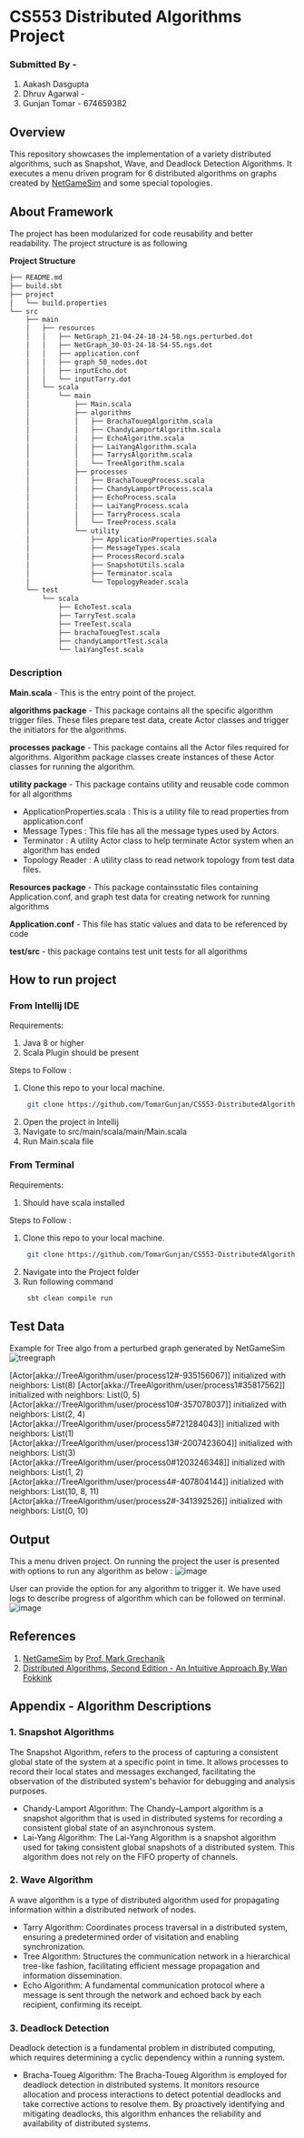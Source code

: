 # CS553 Distributed Algorithms Project

### Submitted By -
1. Aakash Dasgupta
2. Dhruv Agarwal - 
3. Gunjan Tomar - 674659382

## Overview
This repository showcases the implementation of a variety distributed algorithms, such as Snapshot, Wave, and Deadlock Detection Algorithms. It executes a menu driven program for 6 distributed algorithms on graphs created by [NetGameSim](https://github.com/0x1DOCD00D/NetGameSim?tab=readme-ov-file) and some special topologies.

## About Framework
The project has been modularized for code reusability and better readability. The project structure is as following

**Project Structure**
```bash
├── README.md
├── build.sbt
├── project
│   └── build.properties
└── src
    ├── main
    │   ├── resources
    │   │   ├── NetGraph_21-04-24-18-24-58.ngs.perturbed.dot
    │   │   ├── NetGraph_30-03-24-18-54-55.ngs.dot
    │   │   ├── application.conf
    │   │   ├── graph_50_nodes.dot
    │   │   ├── inputEcho.dot
    │   │   └── inputTarry.dot
    │   └── scala
    │       └── main
    │           ├── Main.scala
    │           ├── algorithms
    │           │   ├── BrachaTouegAlgorithm.scala
    │           │   ├── ChandyLamportAlgorithm.scala
    │           │   ├── EchoAlgorithm.scala
    │           │   ├── LaiYangAlgorithm.scala
    │           │   ├── TarrysAlgorithm.scala
    │           │   └── TreeAlgorithm.scala
    │           ├── processes
    │           │   ├── BrachaTouegProcess.scala
    │           │   ├── ChandyLamportProcess.scala
    │           │   ├── EchoProcess.scala
    │           │   ├── LaiYangProcess.scala
    │           │   ├── TarryProcess.scala
    │           │   └── TreeProcess.scala
    │           └── utility
    │               ├── ApplicationProperties.scala
    │               ├── MessageTypes.scala
    │               ├── ProcessRecord.scala
    │               ├── SnapshotUtils.scala
    │               ├── Terminator.scala
    │               └── TopologyReader.scala
    └── test
        └── scala
            ├── EchoTest.scala
            ├── TarryTest.scala
            ├── TreeTest.scala
            ├── brachaTouegTest.scala
            ├── chandyLamportTest.scala
            └── laiYangTest.scala
```
### Description 

**Main.scala** - This is the entry point of the project. 

**algorithms package** - This package contains all the specific algorithm trigger files. These files prepare test data, create Actor classes and trigger the initiators for the algorithms.

**processes package** - This package contains all the Actor files required for algorithms. Algorithm package classes create instances of these Actor classes for running the algorithm.

**utility package** - This package contains utility and reusable code common for all algorithms

* ApplicationProperties.scala : This is a utility file to read properties from application.conf
* Message Types : This file has all the message types used by Actors.
* Terminator : A utility Actor class to help terminate Actor system when an algorithm has ended
* Topology Reader : A utility class to read network topology from test data files.

**Resources package** - This package containsstatic files containing Application.conf, and graph test data for creating network for running algorithms

**Application.conf** - This file has static values and data to be referenced by code

**test/src** - this package contains test unit tests for all algorithms

## How to run project
### From Intellij IDE
Requirements:
1. Java 8 or higher
2. Scala Plugin should be present

Steps to Follow :

1. Clone this repo to your local machine.
   ```bash
    git clone https://github.com/TomarGunjan/CS553-DistributedAlgorithms.git
   ```
3. Open the project in Intellij
4. Navigate to src/main/scala/main/Main.scala
5. Run Main.scala file

### From Terminal
Requirements:
1. Should have scala installed

Steps to Follow :
1. Clone this repo to your local machine.
   ```bash
    git clone https://github.com/TomarGunjan/CS553-DistributedAlgorithms.git
   ```
3. Navigate into the Project folder
4. Run following command
   ```bash
    sbt clean compile run
   ```
   

## Test Data
Example for Tree algo from a perturbed graph generated by NetGameSim
![treegraph](https://github.com/TomarGunjan/CS553-DistributedAlgorithms/assets/54131539/5cdb8075-110e-4482-9652-b9398c6d08f5)

[Actor[akka://TreeAlgorithm/user/process12#-935156067]] initialized with neighbors: List(8)
[Actor[akka://TreeAlgorithm/user/process1#35817562]] initialized with neighbors: List(0, 5)
[Actor[akka://TreeAlgorithm/user/process10#-357078037]] initialized with neighbors: List(2, 4)
[Actor[akka://TreeAlgorithm/user/process5#721284043]] initialized with neighbors: List(1)
[Actor[akka://TreeAlgorithm/user/process13#-2007423604]] initialized with neighbors: List(3)
[Actor[akka://TreeAlgorithm/user/process0#1203246348]] initialized with neighbors: List(1, 2)
[Actor[akka://TreeAlgorithm/user/process4#-407804144]] initialized with neighbors: List(10, 8, 11)
[Actor[akka://TreeAlgorithm/user/process2#-341392526]] initialized with neighbors: List(0, 10)

## Output
This a menu driven project. On running the project the user is presented with options to run any algorithm as below :
![image](https://github.com/TomarGunjan/CS553-DistributedAlgorithms/assets/26132783/eff9d140-8dc2-48d0-831d-0cf5673c7544)


User can provide the option for any algorithm to trigger it. We have used logs to describe progress of algorithm which can be followed on terminal.
![image](https://github.com/TomarGunjan/CS553-DistributedAlgorithms/assets/26132783/8d268912-a858-432d-85ad-a3dde822d2fc)

## References 
1. [NetGameSim](https://github.com/0x1DOCD00D/NetGameSim) by [Prof. Mark Grechanik](https://github.com/0x1DOCD00D)
2. [Distributed Algorithms, Second Edition - An Intuitive Approach By Wan Fokkink](https://mitpress.mit.edu/9780262037662/distributed-algorithms/)

## Appendix - Algorithm Descriptions
### 1. Snapshot Algorithms 
The Snapshot Algorithm, refers to the process of capturing a consistent global state of the system at a specific point in time. It allows processes to record their local states and messages exchanged, facilitating the observation of the distributed system's behavior for debugging and analysis purposes.
* Chandy-Lamport Algorithm: The Chandy–Lamport algorithm is a snapshot algorithm that is used in distributed systems for recording a consistent global state of an asynchronous system.
* Lai-Yang Algorithm: The Lai-Yang Algorithm is a snapshot algorithm used for taking consistent global snapshots of a distributed system. This algorithm does not rely on the FIFO property of channels.


### 2. Wave Algorithm
A wave algorithm is a type of distributed algorithm used for propagating information within a distributed network of nodes.
* Tarry Algorithm: Coordinates process traversal in a distributed system, ensuring a predetermined order of visitation and enabling synchronization.
* Tree Algorithm: Structures the communication network in a hierarchical tree-like fashion, facilitating efficient message propagation and information dissemination.
* Echo Algorithm: A fundamental communication protocol where a message is sent through the network and echoed back by each recipient, confirming its receipt.


### 3. Deadlock Detection
Deadlock detection is a fundamental problem in distributed computing, which requires determining a cyclic dependency within a running system.
* Bracha-Toueg Algorithm: The Bracha-Toueg Algorithm is employed for deadlock detection in distributed systems. It monitors resource allocation and process interactions to detect potential deadlocks and take corrective actions to resolve them. By proactively identifying and mitigating deadlocks, this algorithm enhances the reliability and availability of distributed systems.

